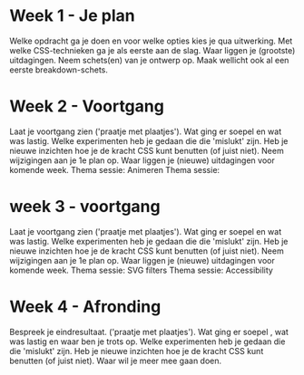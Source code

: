 # Week 1 - Je plan
Welke opdracht ga je doen en voor welke opties kies je qua uitwerking.
Met welke CSS-technieken ga je als eerste aan de slag.
Waar liggen je (grootste) uitdagingen.
Neem schets(en) van je ontwerp op.
Maak wellicht ook al een eerste breakdown-schets.
# Week 2  - Voortgang
Laat je voortgang zien ('praatje met plaatjes').
Wat ging er soepel en wat was lastig.
Welke experimenten heb je gedaan die die 'mislukt' zijn.
Heb je nieuwe inzichten hoe je de kracht CSS kunt benutten (of juist niet).
Neem wijzigingen aan je 1e plan op.
Waar liggen je (nieuwe) uitdagingen voor komende week.
Thema sessie: Animeren 
Thema sessie: 
# week 3 - voortgang
Laat je voortgang zien ('praatje met plaatjes').
Wat ging er soepel en wat was lastig.
Welke experimenten heb je gedaan die die 'mislukt' zijn.
Heb je nieuwe inzichten hoe je de kracht CSS kunt benutten (of juist niet).
Neem wijzigingen aan je 1e plan op.
Waar liggen je (nieuwe) uitdagingen voor komende week.
Thema sessie: SVG filters
Thema sessie: Accessibility

# Week 4 - Afronding
Bespreek je eindresultaat. ('praatje met plaatjes').
Wat ging er soepel , wat was lastig en waar ben je trots op.
Welke experimenten heb je gedaan die die 'mislukt' zijn.
Heb je nieuwe inzichten hoe je de kracht CSS kunt benutten (of juist niet).
Waar wil je meer mee gaan doen.
